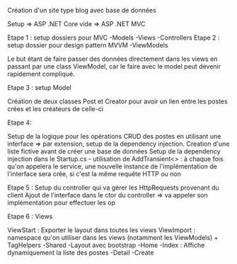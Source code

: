 ﻿Création d'un site type blog avec base de données

Setup => ASP .NET Core vide => ASP .NET MVC

Etape 1 : setup dossiers pour MVC 
	-Models
	-Views
	-Controllers
Etape 2 : setup dossier pour design pattern MVVM
	-ViewModels

Le but étant de faire passer des données directement dans les views en passant par une class ViewModel,
car le faire avec le model peut devenir rapidement compliqué.

Etape 3 : setup Model

Création de deux classes Post et Creator pour avoir un lien entre les postes crées et les créateurs de celle-ci

Etape 4:

Setup de la logique pour les opérations CRUD des postes en utilisant une interface => par extension, setup de la dependency injection.
Creation d'une liste fictive avant de créer une base de données
Setup de la dependency injection dans le Startup.cs 
	- utilisation de AddTransient<> : à chaque fois qu'on appelera le service, une nouvelle instance de l'implémentation de l'interface sera crée, si c'est la même requête HTTP ou non
	

Etape 5 : 
Setup du controller qui va gérer les HttpRequests provenant du client
Ajout de l'interface dans le ctor du controller => va appeler son implémentation pour effectuer les op

Etape 6 : Views

ViewStart : Exporter le layout dans toutes les views
ViewImport : namespace qu'on utiliser dans les views (notamment les ViewModels) + TagHelpers
	-Shared 
		-Layout avec bootstrap
	-Home
		-Index : Affiche dynamiquement la liste des postes
		-Detail
		-Create

